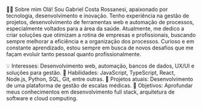 👨‍💻 Sobre mim
Olá! Sou Gabriel Costa Rossanesi, apaixonado por tecnologia, desenvolvimento e inovação. Tenho experiência na gestão de projetos, desenvolvimento de ferramentas web e automação de processos, especialmente voltados para a área da saúde.
Atualmente, me dedico a criar soluções que otimizam a rotina de empresas e profissionais, buscando sempre melhorar a eficiência e a organização dos processos. Curioso e em constante aprendizado, estou sempre em busca de novos desafios que me façam evoluir tanto pessoal quanto profissionalmente.

💡 Interesses: Desenvolvimento web, automação, bancos de dados, UX/UI e soluções para gestão.
🚀 Habilidades: JavaScript, TypeScript, React, Node.js, Python, SQL, Git, entre outras.
🔭 Projetos atuais: Desenvolvimento de uma plataforma de gestão de escalas médicas.
🎯 Objetivos: Aprofundar meus conhecimentos em desenvolvimento full stack, arquitetura de software e cloud computing.
